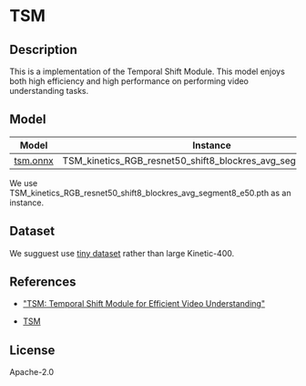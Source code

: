 <!--- SPDX-License-Identifier: Apache-2.0 -->

# TSM

## Description

This is a implementation of the Temporal Shift Module. This model enjoys both high efficiency and high performance on performing video understanding tasks.

## Model

|Model                      |Instance                                                      |
|---------------------------|--------------------------------------------------------------|
|[tsm.onnx](tsm.onnx)       |TSM_kinetics_RGB_resnet50_shift8_blockres_avg_segment8_e50.pth|

We use TSM_kinetics_RGB_resnet50_shift8_blockres_avg_segment8_e50.pth as an instance.

## Dataset

We sugguest use [tiny dataset](<https://github.com/Tramac/tiny-kinetics-400>) rather than large Kinetic-400.

## References

* ["TSM: Temporal Shift Module for Efficient Video Understanding"](<https://arxiv.org/abs/1811.08383>)

* [TSM](<https://github.com/mit-han-lab/temporal-shift-module>)

## License

Apache-2.0